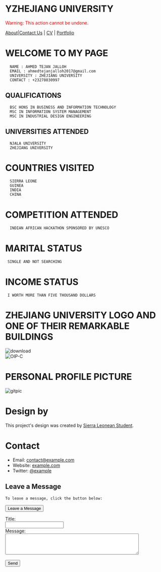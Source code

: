 
# **YZHEJIANG UNIVERSITY**
<span style="color:red">Warning: This action cannot be undone.</span>



[About](#about)|[Contact Us](#contact-us) | [CV](#cv) | [Portfolio](#portfolio)


# WELCOME TO MY PAGE                                      
      NAME : AHMED TEJAN JALLOH
      EMAIL : ahmedtejanjalloh2017@gmail.com
      UNIVERSITY : ZHEJIANG UNIVERSITY
      CONTACT : +23278030997

## QUALIFICATIONS 
      BSC HONS IN BUSINESS AND INFORMATION TECHNOLOGY
      MSC IN INFORMATION SYSTEM MANAGEMENT
      MSC IN INDUSTRIAL DESIGN ENGINEERING

## UNIVERSITIES ATTENDED
      NJALA UNIVERSITY
      ZHEJIANG UNIVERSITY

# COUNTRIES VISITED 
      SIERRA LEONE
      GUINEA
      INDIA
      CHINA

# COMPETITION ATTENDED 
      INDIAN AFRICAN HACKATHON SPONSORED BY UNESCO

# MARITAL STATUS 
     SINGLE AND NOT SEARCHING

#  INCOME  STATUS 
     I WORTH MORE THAN FIVE THOUSAND DOLLARS

# ZHEJIANG UNIVERSITY LOGO AND ONE OF THEIR REMARKABLE BUILDINGS 

![download](https://github.com/ahmedtejanjalloh/TJWEST/assets/34883950/509d8bcb-93c9-47ad-87c1-66deadad6ba8)          
![OIP-C](https://github.com/ahmedtejanjalloh/TJWEST/assets/34883950/b50c2215-bb30-4a4c-9714-0e2cf2fc3988)

# PERSONAL PROFILE PICTURE
![gitpic](https://github.com/ATJ12345/TJWEST/assets/146546639/4c8eeca8-d16f-41af-8d44-685691c3e56e)


# Design by
  This project's design was created by [Sierra Leonean Student](https://example.com/student-profile).


# Contact

- Email: contact@example.com
- Website: [example.com](https://example.com)
- Twitter: [@example](https://twitter.com/example)

## Leave a Message
    To leave a message, click the button below:
  <button onclick="window.location.href='mailto:contact@example.com'">Leave a Message</button>
  <form action="mailto:contact@example.com" method="post" enctype="text/plain">
  <label for="title">Title:</label><br>
  <input type="text" id="title" name="title"><br>
  <label for="message">Message:</label><br>
  <textarea id="message" name="message" rows="4" cols="50"></textarea><br><br>
  <input type="submit" value="Send">
  </form>

